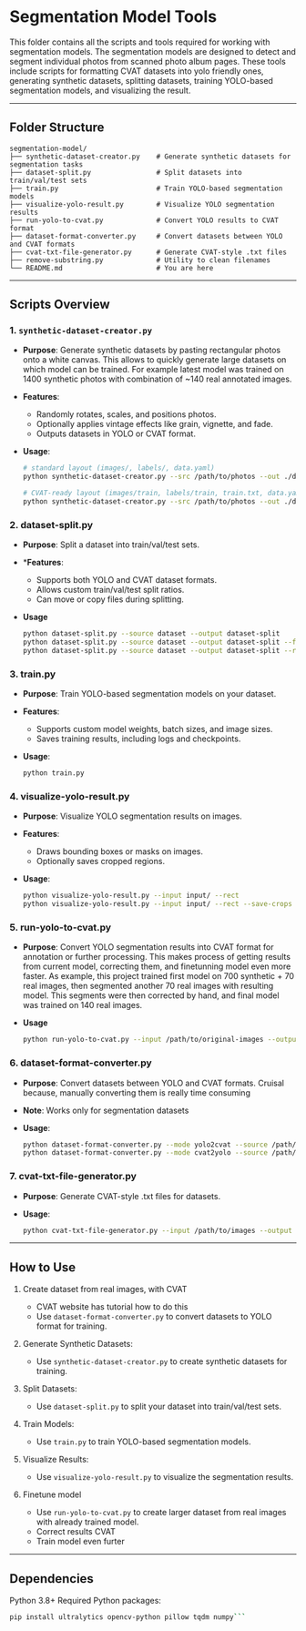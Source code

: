 # Segmentation Model Tools

This folder contains all the scripts and tools required for working with segmentation models. The segmentation models are designed to detect and segment individual photos from scanned photo album pages. These tools include scripts for formatting CVAT datasets into yolo friendly ones, generating synthetic datasets, splitting datasets, training YOLO-based segmentation models, and visualizing the result.

---

## **Folder Structure**

```
segmentation-model/
├── synthetic-dataset-creator.py    # Generate synthetic datasets for segmentation tasks
├── dataset-split.py                # Split datasets into train/val/test sets
├── train.py                        # Train YOLO-based segmentation models
├── visualize-yolo-result.py        # Visualize YOLO segmentation results
├── run-yolo-to-cvat.py             # Convert YOLO results to CVAT format
├── dataset-format-converter.py     # Convert datasets between YOLO and CVAT formats
├── cvat-txt-file-generator.py      # Generate CVAT-style .txt files
├── remove-substring.py             # Utility to clean filenames
└── README.md                       # You are here
```

---

## **Scripts Overview**

### 1. **`synthetic-dataset-creator.py`**
- **Purpose**: Generate synthetic datasets by pasting rectangular photos onto a white canvas. This allows to quickly generate large datasets on which model can be trained. For example latest model was trained on 1400 synthetic photos with combination of ~140 real annotated images.

- **Features**:
  - Randomly rotates, scales, and positions photos.
  - Optionally applies vintage effects like grain, vignette, and fade.
  - Outputs datasets in YOLO or CVAT format.

- **Usage**:
  ```bash
  # standard layout (images/, labels/, data.yaml)
  python synthetic-dataset-creator.py --src /path/to/photos --out ./data --n 500

  # CVAT-ready layout (images/train, labels/train, train.txt, data.yaml)
  python synthetic-dataset-creator.py --src /path/to/photos --out ./data --n 500 --cvat-ready
  ````

### 2. dataset-split.py
- **Purpose**: Split a dataset into train/val/test sets.

- ***Features**:
    - Supports both YOLO and CVAT dataset formats.
    - Allows custom train/val/test split ratios.
    - Can move or copy files during splitting.

- **Usage**
    ```bash
    python dataset-split.py --source dataset --output dataset-split
    python dataset-split.py --source dataset --output dataset-split --format cvat
    python dataset-split.py --source dataset --output dataset-split --ratios 0.8 0.1 0.1
    ```

### 3. train.py
- **Purpose**: Train YOLO-based segmentation models on your dataset.

- **Features**:
    - Supports custom model weights, batch sizes, and image sizes.
    - Saves training results, including logs and checkpoints.

- **Usage**:
    ```bash
    python train.py
    ```

### 4. visualize-yolo-result.py
- **Purpose**: Visualize YOLO segmentation results on images.

- **Features**:
    - Draws bounding boxes or masks on images.
    - Optionally saves cropped regions.

- **Usage**:
    ```bash
    python visualize-yolo-result.py --input input/ --rect 
    python visualize-yolo-result.py --input input/ --rect --save-crops --output output/  
    ```

### 5. run-yolo-to-cvat.py
- **Purpose**: Convert YOLO segmentation results into CVAT format for annotation or further processing. This makes process of getting results from current model, correcting them, and 
finetunning model even more faster. As example, this project trained first model on 700 synthetic + 70 real images, then segmented another 70 real images with resulting model. This segments were then corrected by hand, and final model was trained on 140 real images. 

- **Usage**
    ```bash
    python run-yolo-to-cvat.py --input /path/to/original-images --output /path/to/output-folder
    ```

### 6. dataset-format-converter.py
- **Purpose**: Convert datasets between YOLO and CVAT formats. Cruisal because, manually converting them is really time consuming

- **Note**: Works only for segmentation datasets

- **Usage**:
    ```bash
    python dataset-format-converter.py --mode yolo2cvat --source /path/to/yolo-dataset --output /path/to/cvat-dataset
    python dataset-format-converter.py --mode cvat2yolo --source /path/to/yolo-dataset --output /path/to/cvat-dataset
    ```

### 7. cvat-txt-file-generator.py
- **Purpose**: Generate CVAT-style .txt files for datasets.

- **Usage**:
    ```bash
    python cvat-txt-file-generator.py --input /path/to/images --output /path/to/labels```

---

## **How to Use**

1. Create dataset from real images, with CVAT
    - CVAT website has tutorial how to do this
    - Use `dataset-format-converter.py` to convert datasets to YOLO format for training.

2. Generate Synthetic Datasets:
    - Use `synthetic-dataset-creator.py` to create synthetic datasets for training.

3. Split Datasets:
    - Use `dataset-split.py` to split your dataset into train/val/test sets.

4. Train Models:
    - Use `train.py` to train YOLO-based segmentation models.

5. Visualize Results:
    - Use `visualize-yolo-result.py` to visualize the segmentation results.

6. Finetune model
    - Use `run-yolo-to-cvat.py` to create larger dataset from real images with already trained model.
    - Correct results CVAT
    - Train model even furter

---

## **Dependencies**

Python 3.8+
Required Python packages:
```bash
pip install ultralytics opencv-python pillow tqdm numpy```

